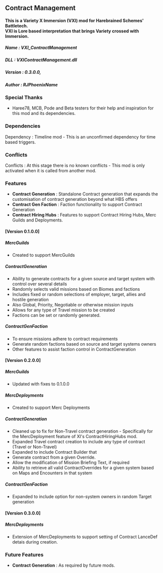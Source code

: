 ## Contract Management
#### This is a Variety X Immersion (VXI) mod for Harebrained Schemes' Battletech.<br> VXI is Lore based interpretation that brings Variety crossed with Immersion.

#####           Name : VXI_ContractManagement
#####            DLL : VXIContractManagement.dll
#####        Version : 0.3.0.0,
#####         Author : RJPhoenixName

### Special Thanks	
- Haree78, MCB, Pode and Beta testers for their help and inspiration for this mod and its dependencies.

### Dependencies		
Dependency		:	Timeline mod - This is an unconfirmed dependency for time based triggers.

### Conflicts		
Conflicts		:	At this stage there is no known conflicts - This mod is only activated when it is called from another mod.

### Features
- **Contract Generation** : Standalone Contract generation that expands the customisation of contract generation beyond what HBS offers
- **Contract Gen Faction** : Faction functionality to support Contract Generation
- **Contract Hiring Hubs** : Features to support Contract Hiring Hubs, Merc Guilds and Deployments.

#### [Version 0.1.0.0]
##### MercGuilds 
- Created to support MercGuilds
	
##### ContractGeneration		
- Ability to generate contracts for a given source and target system with control over several details 
- Randomly selects valid missions based on Biomes and factions
- Includes fixed or random selections of employer, target, allies and hostile generation
- Also Global, Priority, Negotiable or otherwise mission inputs
- Allows for any type of Travel mission to be created
- Factions can be set or randomly generated.
											
##### ContractGenFaction
- To ensure missions adhere to contract requirements
- Generate random factions based on source and target systems owners
- Other features to assist faction control in ContractGeneration
											
#### [Version 0.2.0.0]
##### MercGuilds
- Updated with fixes to 0.1.0.0

##### MercDeployments 
- Created to support Merc Deployments
				
##### ContractGeneration
- Cleaned up to fix for Non-Travel contract generation - Specifically for the MercDeployment feature of XI's ContractHiringHubs mod.
- Expanded Travel contract creation to include any type of contract (Travel or Non-Travel)
- Expanded to include Contract Builder that 
- Generate contract from a given Override.
- Allow the modification of Mission Briefing Text, if required
- Ability to retrieve all valid ContractOverrides for a given system based on Maps and Encounters in that system
											
##### ContractGenFaction
- Expanded to include option for non-system owners in random Target generation

#### [Version 0.3.0.0]
##### MercDeployments 
- Extension of MercDeployments to support setting of Contract LanceDef detais during creation.
				
### Future Features
- **Contract Generation** : As required by future mods.
